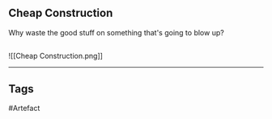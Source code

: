 ## Cheap Construction
Why waste the good stuff on something that's going to blow up?
## 
![[Cheap Construction.png]]

---
## Tags
#Artefact